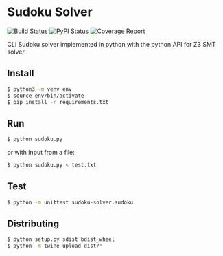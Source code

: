 # Sudoku Solver
[![Build Status](https://img.shields.io/travis/com/schuermannator/sudoku-solver.svg?style=flat-square)](https://travis-ci.com/schuermannator/sudoku-solver)
[![PyPI Status](https://img.shields.io/pypi/v/sudoku-solve.svg?colorB=blue&style=flat-square)](https://pypi.org/project/sudoku-solve/)
[![Coverage Report](https://img.shields.io/coveralls/github/schuermannator/sudoku-solver.svg?style=flat-square)](https://coveralls.io/github/schuermannator/sudoku-solver)

CLI Sudoku solver implemented in python with the python API for Z3 SMT solver.

## Install
```bash
$ python3 -m venv env
$ source env/bin/activate
$ pip install -r requirements.txt
```

## Run
```bash
$ python sudoku.py
```
or with input from a file: 
```bash
$ python sudoku.py < test.txt
```

## Test
```bash
$ python -m unittest sudoku-solver.sudoku
```

## Distributing
```bash
$ python setup.py sdist bdist_wheel
$ python -m twine upload dist/*
```
